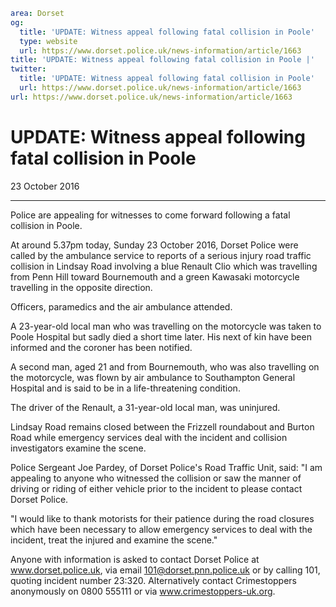 ```yaml
area: Dorset
og:
  title: 'UPDATE: Witness appeal following fatal collision in Poole'
  type: website
  url: https://www.dorset.police.uk/news-information/article/1663
title: 'UPDATE: Witness appeal following fatal collision in Poole |'
twitter:
  title: 'UPDATE: Witness appeal following fatal collision in Poole'
  url: https://www.dorset.police.uk/news-information/article/1663
url: https://www.dorset.police.uk/news-information/article/1663
```

# UPDATE: Witness appeal following fatal collision in Poole

23 October 2016

* * *

Police are appealing for witnesses to come forward following a fatal collision in Poole.

At around 5.37pm today, Sunday 23 October 2016, Dorset Police were called by the ambulance service to reports of a serious injury road traffic collision in Lindsay Road involving a blue Renault Clio which was travelling from Penn Hill toward Bournemouth and a green Kawasaki motorcycle travelling in the opposite direction.

Officers, paramedics and the air ambulance attended.

A 23-year-old local man who was travelling on the motorcycle was taken to Poole Hospital but sadly died a short time later. His next of kin have been informed and the coroner has been notified.

A second man, aged 21 and from Bournemouth, who was also travelling on the motorcycle, was flown by air ambulance to Southampton General Hospital and is said to be in a life-threatening condition.

The driver of the Renault, a 31-year-old local man, was uninjured.

Lindsay Road remains closed between the Frizzell roundabout and Burton Road while emergency services deal with the incident and collision investigators examine the scene.

Police Sergeant Joe Pardey, of Dorset Police's Road Traffic Unit, said: "I am appealing to anyone who witnessed the collision or saw the manner of driving or riding of either vehicle prior to the incident to please contact Dorset Police.

"I would like to thank motorists for their patience during the road closures which have been necessary to allow emergency services to deal with the incident, treat the injured and examine the scene."

Anyone with information is asked to contact Dorset Police at www.dorset.police.uk, via email 101@dorset.pnn.police.uk or by calling 101, quoting incident number 23:320. Alternatively contact Crimestoppers anonymously on 0800 555111 or via www.crimestoppers-uk.org.
